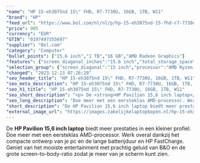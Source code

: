 ```yaml
---
"name": "HP 15-eh3075nd 15\" FHD, R7-7730U, 16GB, 1TB, W11"
"brand": "HP"
"feed_url": "https://www.bol.com/nl/nl/p/hp-15-eh3075nd-15-fhd-r7-7730u-16gb-1tb-w11/9300000150570689"
"price": 905
"currency": "EUR"
"GTIN": "0197497355697"
"supplier": "Bol.com"
"category": "Computer"
"bullet_points": ["15.6 inch","1 TB","16 GB","AMD Radeon Graphics"]
"features": {"screen_diagonal_inches":"15.6 inch","total_storage_space":"1 TB","memory_size":"16 GB","graphics_card":"AMD Radeon Graphics"}
"selection_group": {"screen_diagonal":"15 inch","processor":"AMD Ryzen 7","changed_price_past_3_days":false,"product_family":"HP 15"}
"changed": "2023-12-13 07:26:28"
"seo_header_title": "HP 15-eh3075nd 15\" FHD, R7-7730U, 16GB, 1TB, W11"
"seo_meta_description": "HP 15-eh3075nd 15\" FHD, R7-7730U, 16GB, 1TB, W11"
"seo_h1_title": "HP 15-eh3075nd 15\" FHD, R7-7730U, 16GB, 1TB, W11"
"seo_short_description": "<p> De <strong>HP Pavilion 15,6 inch laptop</strong> biedt meer prestaties in een kleiner profiel."
"seo_long_description": "Doe meer met een eersteklas AMD-processor. Werk overal dankzij het compacte ontwerp van je pc en de lange batterijduur en HP FastCharge. Geniet van het mooiste entertainment met prachtig geluid van B&O en de grote screen-to-body-ratio zodat je meer van je scherm kunt zien. </p>"
"short_description": "De HP Pavilion 15,6 inch laptop biedt meer prestaties in een kleiner profiel. Doe meer met een eersteklas AMD-processor. Werk overal dankzij het compacte ontwerp van je pc en de lange batterijduur en HP FastCharge. Geniet van het mooiste entertainment met prachtig geluid van B&O en de grote screen-to-body-ratio zodat je meer van je scherm kunt zien."
"external_image_url": "https://images.zakelijkelaptopkopen.nl/hp-15-eh3075nd-15-fhd-r7-7730u-16gb-1tb-w11.webp"
---
```


<p> De <strong>HP Pavilion 15,6 inch laptop</strong> biedt meer prestaties in een kleiner profiel. Doe meer met een eersteklas AMD-processor. Werk overal dankzij het compacte ontwerp van je pc en de lange batterijduur en HP FastCharge. Geniet van het mooiste entertainment met prachtig geluid van B&O en de grote screen-to-body-ratio zodat je meer van je scherm kunt zien. </p>